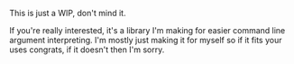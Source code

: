 This is just a WIP, don't mind it.

If you're really interested, it's a library I'm making for easier command line argument interpreting. I'm mostly just making it for myself so if it fits your uses congrats, if it doesn't then I'm sorry.